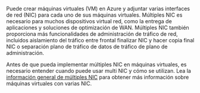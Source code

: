 Puede crear máquinas virtuales (VM) en Azure y adjuntar varias interfaces de red (NIC) para cada uno de sus máquinas virtuales. Múltiples NIC es necesario para muchos dispositivos virtual red, como la entrega de aplicaciones y soluciones de optimización de WAN. Múltiples NIC también proporciona más funcionalidades de administración de tráfico de red, incluidos aislamiento del tráfico entre frontal finalizar NIC y hacer copia final NIC o separación plano de tráfico de datos de tráfico de plano de administración.

Antes de que pueda implementar múltiples NIC en máquinas virtuales, es necesario entender cuando puede usar multi NIC y cómo se utilizan. Lea la [información general de múltiples NIC](../articles/virtual-network/virtual-networks-multiple-nics.md) para obtener más información sobre máquinas virtuales con varias NIC.
